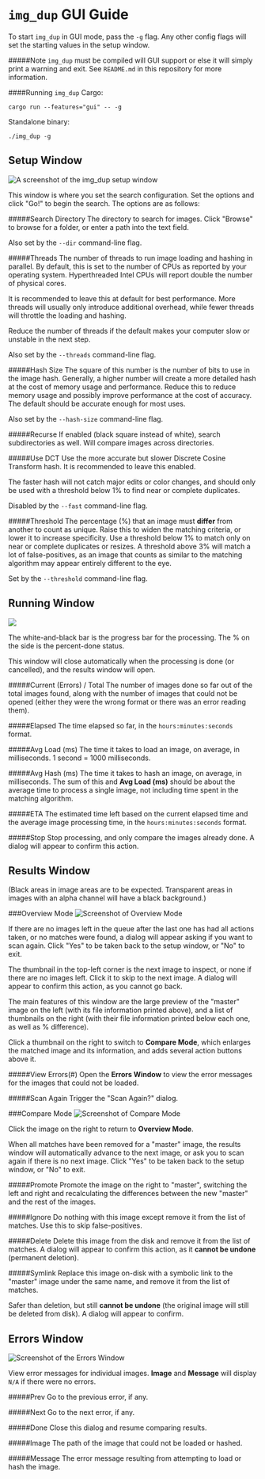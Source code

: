 `img_dup` GUI Guide
=================

To start `img_dup` in GUI mode, pass the `-g` flag. Any other config flags will set the starting values in the setup window.

#####Note
`img_dup` must be compiled will GUI support or else it will simply print a warning and exit. See `README.md` in this repository for more information.

####Running `img_dup`
Cargo:
```shell
cargo run --features="gui" -- -g
```

Standalone binary:
```shell
./img_dup -g
```

Setup Window
------------

![](screenshots/setup.png "A screenshot of the img_dup setup window" )

This window is where you set the search configuration. Set the options and click "Go!" to begin the search. The options are as follows:

#####Search Directory
The directory to search for images. Click "Browse" to browse for a folder, or enter a path into the text field. 

Also set by the `--dir` command-line flag.

#####Threads
The number of threads to run image loading and hashing in parallel. By default, this is set to the number of CPUs as reported by your operating system. Hyperthreaded Intel CPUs will report double the number of physical cores.

It is recommended to leave this at default for best performance. More threads will usually only introduce additional overhead, while fewer threads will throttle the loading and hashing. 

Reduce the number of threads if the default makes your computer slow or unstable in the next step.

Also set by the `--threads` command-line flag.

#####Hash Size
The square of this number is the number of bits to use in the image hash. Generally, a higher number will create a more detailed hash at the cost of memory usage and performance. Reduce this to reduce memory usage and possibly improve performance at the cost of accuracy. The default should be accurate enough for most uses.

Also set by the `--hash-size` command-line flag.

#####Recurse
If enabled (black square instead of white), search subdirectories as well. Will compare images across directories.

#####Use DCT
Use the more accurate but slower Discrete Cosine Transform hash. It is recommended to leave this enabled.

The faster hash will not catch major edits or color changes, and should only be used with a threshold below 1% to find near or complete duplicates.

Disabled by the `--fast` command-line flag.

#####Threshold
The percentage (%) that an image must **differ** from another to count as unique. Raise this to widen the matching criteria, or lower it to increase specificity. Use a threshold below 1% to match only on near or complete duplicates or resizes. A threshold above 3% will match a lot of false-positives, as an image that counts as similar to the matching algorithm may appear entirely different to the eye.

Set by the `--threshold` command-line flag.

Running Window
--------------

![](screenshots/running.png)

The white-and-black bar is the progress bar for the processing. The % on the side is the percent-done status.

This window will close automatically when the processing is done (or cancelled), and the results window will open.

#####Current (Errors) / Total
The number of images done so far out of the total images found, along with the number of images that could not be opened (either they were the wrong format or there was an error reading them).

#####Elapsed
The time elapsed so far, in the `hours:minutes:seconds` format.

#####Avg Load (ms)
The time it takes to load an image, on average, in milliseconds. 1 second = 1000 milliseconds.

#####Avg Hash (ms)
The time it takes to hash an image, on average, in milliseconds. The sum of this and **Avg Load (ms)** should be about the average time to process a single image, not including time spent in the matching algorithm.

#####ETA
The estimated time left based on the current elapsed time and the average image processing time, in the `hours:minutes:seconds` format.

#####Stop
Stop processing, and only compare the images already done. A dialog will appear to confirm this action.

Results Window
--------------
(Black areas in image areas are to be expected. Transparent areas in images with an alpha channel will have a black background.)

###Overview Mode
![](screenshots/results_overview.png "Screenshot of Overview Mode")

If there are no images left in the queue after the last one has had all actions taken, or no matches were found, a dialog will appear asking if you want to scan again. Click "Yes" to be taken back to the setup window, or "No" to exit.

The thumbnail in the top-left corner is the next image to inspect, or none if there are no images left. Click it to skip to the next image. A dialog will appear to confirm this action, as you cannot go back. 

The main features of this window are the large preview of the "master" image on the left (with its file information printed above), and a list of thumbnails on the right (with their file information printed below each one, as well as % difference).

Click a thumbnail on the right to switch to **Compare Mode**, which enlarges the matched image and its information, and adds several action buttons above it.

#####View Errors(#)
Open the **Errors Window** to view the error messages for the images that could not be loaded.

#####Scan Again
Trigger the "Scan Again?" dialog.

###Compare Mode
![](screenshots/results_compare.png "Screenshot of Compare Mode")

Click the image on the right to return to **Overview Mode**.

When all matches have been removed for a "master" image, the results window will automatically advance to the next image, or ask you to scan again if there is no next image. Click "Yes" to be taken back to the setup window, or "No" to exit.

#####Promote
Promote the image on the right to "master", switching the left and right and recalculating the differences between the new "master" and the rest of the images.

#####Ignore
Do nothing with this image except remove it from the list of matches. Use this to skip false-positives.

#####Delete
Delete this image from the disk and remove it from the list of matches. A dialog will appear to confirm this action, as it **cannot be undone** (permanent deletion).

#####Symlink
Replace this image on-disk with a symbolic link to the "master" image under the same name, and remove it from the list of matches. 

Safer than deletion, but still **cannot be undone** (the original image will still be deleted from disk). A dialog will appear to confirm.

Errors Window
------------
![](screenshots/errors.png "Screenshot of the Errors Window")

View error messages for individual images. **Image** and **Message** will display `N/A` if there were no errors.

#####Prev
Go to the previous error, if any.

#####Next
Go to the next error, if any.

#####Done
Close this dialog and resume comparing results.

#####Image
The path of the image that could not be loaded or hashed.

#####Message
The error message resulting from attempting to load or hash the image.

